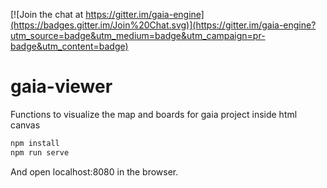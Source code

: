[![Join the chat at https://gitter.im/gaia-engine](https://badges.gitter.im/Join%20Chat.svg)](https://gitter.im/gaia-engine?utm_source=badge&utm_medium=badge&utm_campaign=pr-badge&utm_content=badge)

# gaia-viewer
Functions to visualize the map and boards for gaia project inside html canvas

```bash
npm install
npm run serve
```

And open localhost:8080 in the browser.
